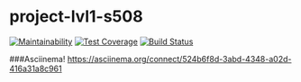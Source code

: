 # project-lvl1-s508
[![Maintainability](https://api.codeclimate.com/v1/badges/08e48ac133cc3f8c3e49/maintainability)](https://codeclimate.com/github/Yuran-Luk/project-lvl1-s508/maintainability)
[![Test Coverage](https://api.codeclimate.com/v1/badges/08e48ac133cc3f8c3e49/test_coverage)](https://codeclimate.com/github/Yuran-Luk/project-lvl1-s508/test_coverage)
[![Build Status](https://travis-ci.org/Yuran-Luk/project-lvl1-s508.svg?branch=master)](https://travis-ci.org/Yuran-Luk/project-lvl1-s508)

###Asciinema!
https://asciinema.org/connect/524b6f8d-3abd-4348-a02d-416a31a8c961
